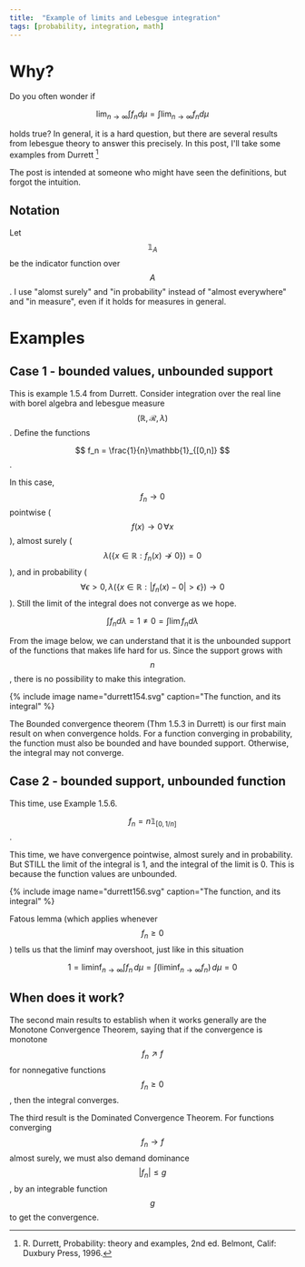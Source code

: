 ```yaml
---
title:  "Example of limits and Lebesgue integration"
tags: [probability, integration, math]
---
```


# Why?

Do you often wonder if

$$
\lim_{n\to\infty} \int f_n d\mu = \int \lim_{n\to\infty} f_n d\mu
$$

holds true? In general, it is a hard question, but there are several results from lebesgue theory to answer this precisely. In this post, I'll take some examples from Durrett [^1] 

The post is intended at someone who might have seen the definitions, but forgot the intuition.

## Notation

Let $$\mathbb{1}_{A}$$ be the indicator function over $$A$$. I use "alomst surely" and "in probability" instead of "almost everywhere" and "in measure", even if it holds for measures in general.


# Examples

## Case 1 - bounded values, unbounded support

This is example 1.5.4 from Durrett. Consider integration over the real line with borel algebra and lebesgue measure $$(\mathbb R, \mathcal R, \lambda)$$. Define the functions 

$$ f_n = \frac{1}{n}\mathbb{1}_{[0,n]} $$.

In this case, $$f_n \to 0$$ pointwise ($$f(x) \to 0 \, \forall x$$),
almost surely ($$\lambda(\left\{ x\in \mathbb R : f_n(x) \not \to 0 \}\right)=0$$), 
and in probability ($$ \forall \epsilon>0 ,\, \lambda\left( \{ x \in \mathbb R : |f_n(x)-0|>\epsilon \}\right) \to 0 $$ ).
Still the limit of the integral does not converge as we hope.

$$\int f_n d\lambda = 1 \neq 0 = \int \lim f_n d\lambda$$

From the image below, we can understand that it is the unbounded support of the functions that makes life hard for us. Since the support grows with $$n$$, there is no possibility to make this integration.

{% include image name="durrett154.svg" caption="The function, and its integral" %}

The Bounded convergence theorem (Thm 1.5.3 in Durrett) is our first main result on when convergence holds. For a function converging in probability, the function must also be bounded and have bounded support. Otherwise, the integral may not converge.

## Case 2 - bounded support, unbounded function

This time, use Example 1.5.6.

$$ f_n = n \mathbb{1}_{[0,1/n]} $$.

This time, we have convergence pointwise, almost surely and in probability. But STILL the limit of the integral is 1, and the integral of the limit is 0. This is because the function values are unbounded.

{% include image name="durrett156.svg" caption="The function, and its integral" %}

Fatous lemma (which applies whenever $$f_n \geq 0$$ ) tells us that the liminf may overshoot, just like in this situation

$$ 1=  \liminf_{n\to \infty} \int f_n \, d\mu =  \int \left( \liminf_{n\to \infty}  f_n \right)\, d\mu  = 0$$

## When does it work?

The second main results to establish when it works generally are the Monotone Convergence Theorem, saying that if the convergence is monotone $$f_n \nearrow f$$ for nonnegative functions $$f_n \geq 0$$, then the integral converges.

The third result is the Dominated Convergence Theorem. For functions converging $$f_n \to f$$ almost surely, we must also demand dominance $$ \lvert f_n \rvert \leq g$$, by an integrable function $$g$$ to get the convergence.





[^1]: R. Durrett, Probability: theory and examples, 2nd ed. Belmont, Calif: Duxbury Press, 1996.




